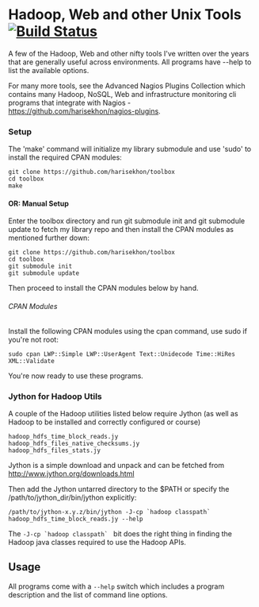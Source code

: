 Hadoop, Web and other Unix Tools [![Build Status](https://travis-ci.org/harisekhon/toolbox.svg?branch=master)](https://travis-ci.org/harisekhon/toolbox)
================================

A few of the Hadoop, Web and other nifty tools I've written over the years that are generally useful across environments. All programs have --help to list the available options.

For many more tools, see the Advanced Nagios Plugins Collection which contains many Hadoop, NoSQL, Web and infrastructure monitoring cli programs that integrate with Nagios - https://github.com/harisekhon/nagios-plugins.

### Setup ###

The 'make' command will initialize my library submodule and  use 'sudo' to install the required CPAN modules:

```
git clone https://github.com/harisekhon/toolbox
cd toolbox
make
```

#### OR: Manual Setup ####

Enter the toolbox directory and run git submodule init and git submodule update to fetch my library repo and then install the CPAN modules as mentioned further down:

```
git clone https://github.com/harisekhon/toolbox
cd toolbox
git submodule init
git submodule update
```

Then proceed to install the CPAN modules below by hand.

###### CPAN Modules ######

Install the following CPAN modules using the cpan command, use sudo if you're not root:

```
sudo cpan LWP::Simple LWP::UserAgent Text::Unidecode Time::HiRes XML::Validate
```

You're now ready to use these programs.

### Jython for Hadoop Utils ###

A couple of the Hadoop utilities listed below require Jython (as well as Hadoop to be installed and correctly configured or course)

```
hadoop_hdfs_time_block_reads.jy
hadoop_hdfs_files_native_checksums.jy
hadoop_hdfs_files_stats.jy
```

Jython is a simple download and unpack and can be fetched from http://www.jython.org/downloads.html

Then add the Jython untarred directory to the $PATH or specify the /path/to/jython_dir/bin/jython explicitly:

```
/path/to/jython-x.y.z/bin/jython -J-cp `hadoop classpath` hadoop_hdfs_time_block_reads.jy --help
```

The ```-J-cp `hadoop classpath` ``` bit does the right thing in finding the Hadoop java classes required to use the Hadoop APIs.

## Usage ##

All programs come with a ```--help``` switch which includes a program description and the list of command line options.
